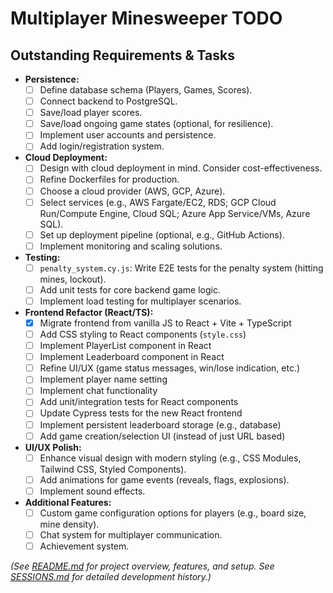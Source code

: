 # Multiplayer Minesweeper TODO

## Outstanding Requirements & Tasks

*   **Persistence:**
    *   [ ] Define database schema (Players, Games, Scores).
    *   [ ] Connect backend to PostgreSQL.
    *   [ ] Save/load player scores.
    *   [ ] Save/load ongoing game states (optional, for resilience).
    *   [ ] Implement user accounts and persistence.
    *   [ ] Add login/registration system.
*   **Cloud Deployment:**
    *   [ ] Design with cloud deployment in mind. Consider cost-effectiveness.
    *   [ ] Refine Dockerfiles for production.
    *   [ ] Choose a cloud provider (AWS, GCP, Azure).
    *   [ ] Select services (e.g., AWS Fargate/EC2, RDS; GCP Cloud Run/Compute Engine, Cloud SQL; Azure App Service/VMs, Azure SQL).
    *   [ ] Set up deployment pipeline (optional, e.g., GitHub Actions).
    *   [ ] Implement monitoring and scaling solutions.
*   **Testing:**
    *   [ ] `penalty_system.cy.js`: Write E2E tests for the penalty system (hitting mines, lockout).
    *   [ ] Add unit tests for core backend game logic.
    *   [ ] Implement load testing for multiplayer scenarios.
*   **Frontend Refactor (React/TS):**
    *   [x] Migrate frontend from vanilla JS to React + Vite + TypeScript
    *   [ ] Add CSS styling to React components (`style.css`)
    *   [ ] Implement PlayerList component in React
    *   [ ] Implement Leaderboard component in React
    *   [ ] Refine UI/UX (game status messages, win/lose indication, etc.)
    *   [ ] Implement player name setting
    *   [ ] Implement chat functionality
    *   [ ] Add unit/integration tests for React components
    *   [ ] Update Cypress tests for the new React frontend
    *   [ ] Implement persistent leaderboard storage (e.g., database)
    *   [ ] Add game creation/selection UI (instead of just URL based)
*   **UI/UX Polish:**
    *   [ ] Enhance visual design with modern styling (e.g., CSS Modules, Tailwind CSS, Styled Components).
    *   [ ] Add animations for game events (reveals, flags, explosions).
    *   [ ] Implement sound effects.
*   **Additional Features:**
    *   [ ] Custom game configuration options for players (e.g., board size, mine density).
    *   [ ] Chat system for multiplayer communication.
    *   [ ] Achievement system.

*(See [README.md](README.md) for project overview, features, and setup. See [SESSIONS.md](SESSIONS.md) for detailed development history.)*


